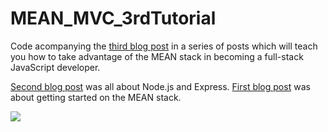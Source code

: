 MEAN_MVC_3rdTutorial
====================

Code acompanying the [third blog post](https://hackhands.com/mongodb-crud-mvc-way-with-passport-authentication/) in a series of posts which will teach you how to take advantage of the MEAN stack in becoming a full-stack JavaScript developer.

[Second blog post](https://hackhands.com/delving-node-js-express-web-framework/) was all about Node.js and Express.
[First blog post](https://hackhands.com/how-to-get-started-on-the-mean-stack/) was about getting started on the MEAN stack. 

![](http://www.nikola-breznjak.com/blog/wp-content/uploads/2014/11/allTheThingsInJustOneJsFile.jpg)